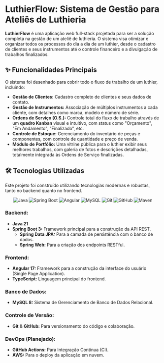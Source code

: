 # LuthierFlow: Sistema de Gestão para Ateliês de Luthieria

**LuthierFlow** é uma aplicação web full-stack projetada para ser a solução completa na gestão de um ateliê de luthieria. O sistema visa otimizar e organizar todos os processos do dia a dia de um luthier, desde o cadastro de clientes e seus instrumentos até o controle financeiro e a divulgação de trabalhos finalizados.

## ✨ Funcionalidades Principais

O sistema foi desenhado para cobrir todo o fluxo de trabalho de um luthier, incluindo:

* **Gestão de Clientes:** Cadastro completo de clientes e seus dados de contato.
* **Gestão de Instrumentos:** Associação de múltiplos instrumentos a cada cliente, com detalhes como marca, modelo e número de série.
* **Ordens de Serviço (O.S.):** Controle total do fluxo de trabalho através de um **quadro Kanban** visual e intuitivo, com status como "Orçamento", "Em Andamento", "Finalizado", etc.
* **Controle de Estoque:** Gerenciamento do inventário de peças e componentes, com controle de quantidade e preço de venda.
* **Módulo de Portfólio:** Uma vitrine pública para o luthier exibir seus melhores trabalhos, com galeria de fotos e descrições detalhadas, totalmente integrada às Ordens de Serviço finalizadas.

## 🛠️ Tecnologias Utilizadas

Este projeto foi construído utilizando tecnologias modernas e robustas, tanto no backend quanto no frontend.

<p align="center">
  <img src="https://img.shields.io/badge/Java-ED8B00?style=for-the-badge&logo=openjdk&logoColor=white" alt="Java"/>
  <img src="https://img.shields.io/badge/Spring-6DB33F?style=for-the-badge&logo=spring&logoColor=white" alt="Spring Boot"/>
  <img src="https://img.shields.io/badge/Angular-DD0031?style=for-the-badge&logo=angular&logoColor=white" alt="Angular"/>
  <img src="https://img.shields.io/badge/MySQL-4479A1?style=for-the-badge&logo=mysql&logoColor=white" alt="MySQL"/>
  <img src="https://img.shields.io/badge/Git-F05032?style=for-the-badge&logo=git&logoColor=white" alt="Git"/>
  <img src="https://img.shields.io/badge/GitHub-181717?style=for-the-badge&logo=github&logoColor=white" alt="GitHub"/>
  <img src="https://img.shields.io/badge/Maven-C71A36?style=for-the-badge&logo=apachemaven&logoColor=white" alt="Maven"/>
</p>

### Backend:

* **Java 21**
* **Spring Boot 3:** Framework principal para a construção da API REST.
    * **Spring Data JPA:** Para a camada de persistência com o banco de dados.
    * **Spring Web:** Para a criação dos endpoints RESTful.

### Frontend:

* **Angular 17:** Framework para a construção da interface do usuário (Single Page Application).
* **TypeScript:** Linguagem principal do frontend.

### Banco de Dados:

* **MySQL 8:** Sistema de Gerenciamento de Banco de Dados Relacional.

### Controle de Versão:

* **Git** & **GitHub:** Para versionamento do código e colaboração.

### DevOps (Planejado):

* **GitHub Actions:** Para Integração Contínua (CI).
* **AWS:** Para o deploy da aplicação em nuvem.

